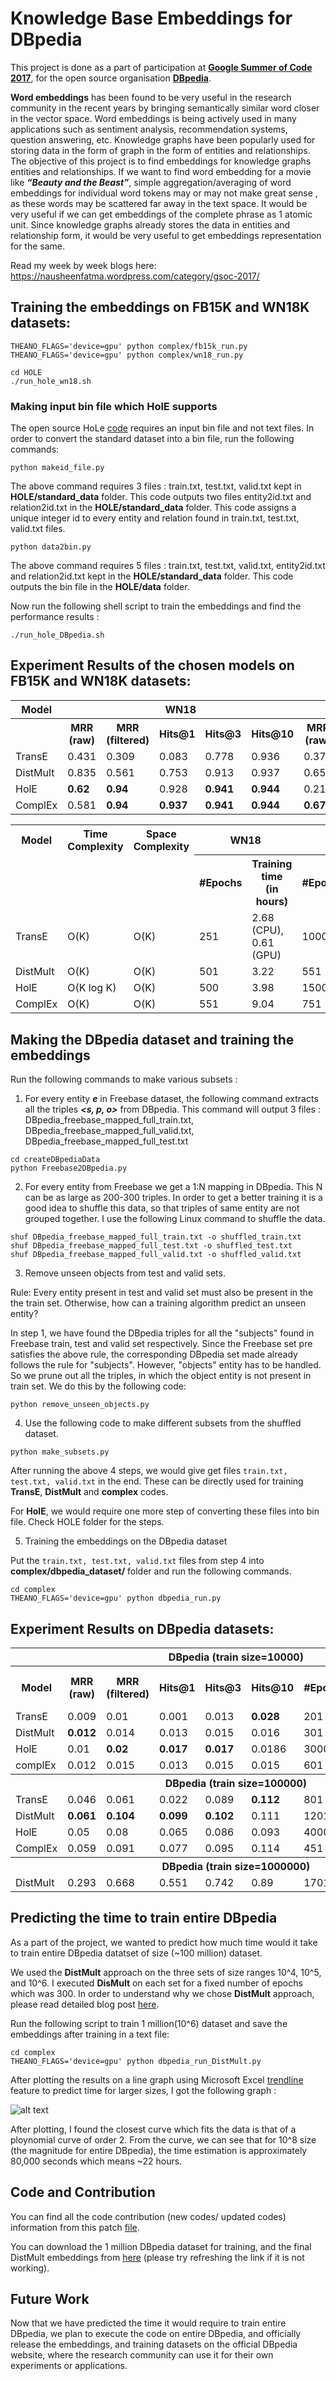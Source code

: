 <h1> Knowledge Base Embeddings for DBpedia </h1>

This project is done as a part of participation at <b><a href="https://summerofcode.withgoogle.com/">Google Summer of Code 2017</a></b>, for the open source organisation <b><a href="http://wiki.dbpedia.org/">DBpedia</a></b>.

<b>Word embeddings</b> has been found to be very useful in the research community in the recent years by bringing semantically similar word closer in the vector space. Word embeddings is being actively used in many applications such as sentiment analysis, recommendation systems, question answering, etc. Knowledge graphs have been popularly used for storing data in the form of graph in the form of entities and relationships. The objective of this project is to find embeddings for knowledge graphs entities and relationships. If we want to find word embedding for a movie like <i><b>“Beauty and the Beast”</b></i>, simple aggregation/averaging of word embeddings for individual word tokens may or may not make great sense , as these words may be scattered far away in the text space. It would be very useful if we can get embeddings of the complete phrase as 1 atomic unit. Since knowledge graphs already stores the data in entities and relationship form, it would be very useful to get embeddings representation for the same.

Read my week by week blogs here: https://nausheenfatma.wordpress.com/category/gsoc-2017/

<h2>Training the embeddings on FB15K and WN18K datasets:</h2>

```
THEANO_FLAGS='device=gpu' python complex/fb15k_run.py
THEANO_FLAGS='device=gpu' python complex/wn18_run.py

cd HOLE
./run_hole_wn18.sh
```
<h3>Making input bin file which HolE supports</h3>

The open source HoLe <a href="https://github.com/mnick/holographic-embeddings">code</a> requires an input bin file and not text files. In order to convert the standard dataset into a bin file, run the following commands:
```
python makeid_file.py
```
The above command requires 3 files : train.txt, test.txt, valid.txt kept in <b>HOLE/standard_data</b> folder. This code outputs two files entity2id.txt and relation2id.txt in the <b>HOLE/standard_data</b> folder. This code assigns a unique integer id to every entity and relation found in train.txt, test.txt, valid.txt files.
```
python data2bin.py
```
The above command requires 5 files : train.txt, test.txt, valid.txt, entity2id.txt and relation2id.txt kept in the <b>HOLE/standard_data</b> folder. This code outputs the bin file in the <b>HOLE/data</b> folder.

Now run the following shell script to train the embeddings and find the performance results :
```
./run_hole_DBpedia.sh
```




<h2>Experiment Results of the chosen models on FB15K and WN18K datasets:</h2>



<table>
<tr>
   <th>Model</th>
    <th colspan="5">WN18</th>
    <th colspan="5">FB15K</th>
  </tr>
  <tr>
    <th></th>
    <th>MRR (raw)</th>
    <th>MRR (filtered)</th>
    <th>Hits@1 </th>
    <th>Hits@3 </th>
    <th>Hits@10 </th>
    <th>MRR (raw)</th>
    <th>MRR (filtered)</th>
    <th>Hits@1 </th>
    <th>Hits@3 </th>
    <th>Hits@10 </th>
 </tr>
  
  
  <tr>
  <td>TransE</td>
  <td>0.431</td>
    <td>0.309</td>
    <td>0.083</td>
    <td>0.778</td>
    <td>0.936</td>
    <td>0.374</td>
    <td>0.219</td>
    <td>0.219</td>
    <td>0.471</td>
    <td>0.643</td>    
  </tr>
    <tr>
  <td>DistMult</td>
    <td>0.835</td>
    <td>0.561</td>
    <td>0.753</td>
    <td>0.913</td>
    <td>0.937</td>
    <td>0.651</td>
        <td>0.237</td>
    <td>0.544</td>
    <td>0.728</td>
    <td>0.825</td>
  </tr>
    <tr>
  <td>HolE</td>
  <td><b>0.62</b></td>
  <td><b>0.94</b></td>
        <td>0.928</td>
        <td><b>0.941</b></td>
    <td><b>0.944</b></td>
    <td>0.21</td>
    <td>0.46</td>
    <td>33.45</td>
    <td>53.63</td>
    <td>67.54</td>
  </tr>
    <tr>
  <td>ComplEx</td>
  <td>0.581</td>
    <td><b>0.94</b></td>   
        <td><b>0.937</b></td>
    <td><b>0.941</b></td>
    <td><b>0.944</b></td>
    <td><b>0.672</b></td>
        <td>0.235</td>
        <td><b>0.571</b></td>
    <td><b>0.746</b></td>
    <td><b>0.832</b></td>
  </tr>
</table>







<table>
<tr>
   <th>Model</th>  
   <th>Time Complexity </th>
   <th>Space Complexity</th>
    <th colspan="2">WN18 <br></th>
    <th colspan="2">FB15K <br></th>
  </tr>


<tr>
    <td></td>
     <td></td>
      <td></td>
    <th>#Epochs</th>
    <th>Training time <br>(in hours)</th>
    <th>#Epochs</th>
    <th>Training time <br>(in hours)</th>    
  </tr>
  
  
  <tr>
  <td>TransE</td>
    <td>O(K)</td>
    <td>O(K)</td>
    <td>251</td>
    <td>2.68 (CPU),<br> 0.61 (GPU)</td>
    <td>1000</td>
    <td>6.77</td>    
  </tr>
    <tr>
  <td>DistMult</td>
    <td>O(K)</td>
    <td>O(K)</td>
    <td>501</td>
    <td>3.22</td>
    <td>551</td>
    <td>20.38</td>
  </tr>
    <tr>
  <td>HolE</td>
    <td>O(K log K)</td>
    <td>O(K)</td>
    <td>500</td>
    <td>3.98</td>
    <td>1500</td>
    <td>59.59</td>
  </tr>
    <tr>
  <td>ComplEx</td>
    <td>O(K)</td>
    <td>O(K)</td>
    <td>551</td>
    <td>9.04</td>    
    <td>751</td>
    <td>107.33</td>
  </tr>
</table>


<h2>Making the DBpedia dataset and training the embeddings</h2>

Run the following commands to make various subsets :

1) For every entity <b><i>e</i></b> in Freebase dataset, the following command extracts all the triples <b><i><s, p, o></i></b> from DBpedia. This command will output 3 files : <t>DBpedia_freebase_mapped_full_train.txt</t>, DBpedia_freebase_mapped_full_valid.txt, DBpedia_freebase_mapped_full_test.txt
```
cd createDBpediaData
python Freebase2DBpedia.py
```

2) For every entity from Freebase we get a 1:N mapping in DBpedia. This N can be as large as 200-300 triples. In order to get a better training it is a good idea to shuffle this data, so that triples of same entity are not grouped together. I use the following Linux command to shuffle the data.

```
shuf DBpedia_freebase_mapped_full_train.txt -o shuffled_train.txt
shuf DBpedia_freebase_mapped_full_test.txt -o shuffled_test.txt
shuf DBpedia_freebase_mapped_full_valid.txt -o shuffled_valid.txt
```

3) Remove unseen objects from test and valid sets. 


Rule: Every entity present in test and valid set must also be present in the the train set. Otherwise, how can a training algorithm predict an unseen entity?

In step 1, we have found the DBpedia triples for all the "subjects" found in Freebase train, test and valid set respectively. Since the Freebase set pre satisfies the above rule, the corresponding DBpedia set made already follows the rule for "subjects". However, "objects" entity has to be handled. So we prune out all the triples, in which the object entity is not present in train set. We do this by the following code:

```
python remove_unseen_objects.py
```


4) Use the following code to make different subsets from the shuffled dataset.

```
python make_subsets.py
```

After running the above 4 steps, we would give get files ```train.txt, test.txt, valid.txt``` in the end. These can be directly used for training <b>TransE</b>, <b>DistMult</b> and <b>complex</b> codes. 

For <b>HolE</b>, we would require one more step of converting these files into bin file. Check HOLE folder for the steps.

5) Training the embeddings on the DBpedia dataset

Put the ```train.txt, test.txt, valid.txt``` files from step 4 into <b>complex/dbpedia_dataset/</b> folder and run the following commands.

```
cd complex
THEANO_FLAGS='device=gpu' python dbpedia_run.py
```


<h2>Experiment Results on DBpedia datasets:</h2>
<table>
<tr>
   <th></th>
    <th colspan="8">DBpedia (train size=10000)</th>
  </tr>
  <tr>
    <th>Model</th>
    <th>MRR (raw)</th>
    <th>MRR (filtered)</th>
    <th>Hits@1 </th>
    <th>Hits@3 </th>
    <th>Hits@10 </th>
     <th>#Epochs</th>
      <th>Training time (in seconds)</th>
 </tr>
 <tr>
  <td>TransE</td>
    <td>0.009</td>   
    <td>0.01</td>
    <td>0.001</td>
    <td>0.013</td>
    <td><b>0.028</b></td>
    <td>201</td>
    <td>424.68</td>
  </tr>
    
  <tr>
  <td>DistMult</td>
  <td><b>0.012</b>
</td>   
    <td>0.014
</td>
    <td>0.013
</td>
    <td>0.015
</td>
    <td>0.016
</td>
    <td>301
</td>
    <td>489.8
</td>
  </tr> 

  
   
<tr>
  <td>HolE</td>
    <td>0.01
</td>   
<td><b>0.02</b>
</td>
<td><b>0.017</b>
</td>
    <td><b>0.017</b>
</td>
    <td>0.0186
</td>
    <td>3000
</td>
    <td>4007.95
</td>
  </tr>  
  
    
<tr>
  <td>complEx</td>
    <td>0.012
</td>   
    <td>0.015
</td>
    <td>0.013
</td>
    <td>0.015
</td>
    <td>0.015
</td>
    <td>601
</td>
    <td>1707
</td>
  </tr>  
 <tr>
   <th></th>
    <th colspan="8">DBpedia (train size=100000)</th>
  </tr>   
<tr>
  <td>TransE</td>
    <td>0.046
</td>   
    <td>0.061
</td>
    <td>0.022
</td>
    <td>0.089
</td>
<td><b>0.112</b>
</td>
    <td>801
</td>
    <td>6866.93
</td>
  </tr>  
  
  
  <tr>
  <td>DistMult
</td>
<td><b>0.061</b></td>   
<td><b>0.104</b></td>
<td><b>0.099</b></td>
<td><b>0.102</b></td>
    <td>0.111</td>
    <td>1201</td>
    <td>8226.67</td>
  </tr>  
  
  
  
  
  
   <tr>
  <td>HolE</td>
<td>0.05</td>   
<td>0.08</td>
<td>0.065</td>
<td>0.086</td>
<td>0.093    </td>
<td>4000</td>
<td>77891</td>

 <tr>
  <td>ComplEx</td>
<td>0.059</td>   
<td>0.091</td>
<td>0.077</td>
<td>0.095    </td>
<td>0.114</td>
<td>451</td>
 <td>4119
</td>
   
  </tr>
 <tr>
   <th></th>
    <th colspan="8">DBpedia (train size=1000000)</th>
  </tr>
     <tr>
  <td>DistMult</td>
<td>0.293</td>   
<td>0.668</td>
<td>0.551</td>
<td>0.742</td>
<td>0.89    </td>
<td>1701</td>
<td>79644.69
</td>
</table>



<h2> Predicting the time to train entire DBpedia </h2>
As a part of the project, we wanted to predict how much time would it take to train entire DBpedia datatset of size (~100 million) dataset.

We used the <b>DistMult</b> approach on the three sets of size ranges 10^4, 10^5, and 10^6.  I executed <b>DisMult</b> on each set for a fixed number of epochs which was 300. In order to understand why we chose <b>DistMult</b> approach, please read detailed blog post <a href="https://nausheenfatma.wordpress.com/2017/08/28/gsoc-final-submission/">here</a>. 

Run the following script to train 1 million(10^6) dataset and save the embeddings after training in a text file:
```
cd complex
THEANO_FLAGS='device=gpu' python dbpedia_run_DistMult.py
```


After plotting the results on a line graph using Microsoft Excel <a href="https://support.office.com/en-us/article/Add-change-or-remove-a-trendline-in-a-chart-fa59f86c-5852-4b68-a6d4-901a745842ad">trendline</a> feature to predict time for larger sizes, I got the following graph :


![alt text](https://github.com/nausheenfatma/embeddings/blob/master/gsoc2017-nausheen/polynomial.PNG)

After plotting, I found the closest curve which fits the data is that of a ploynomial curve of order 2. From the curve, we can see that for 10^8 size (the magnitude for entire DBpedia), the time estimation is approximately 80,000 seconds which means ~22 hours.

<h2> Code and Contribution </h2>
You can find all the code contribution (new codes/ updated codes) information from this patch <a href="https://github.com/nausheenfatma/embeddings/blob/master/gsoc2017-nausheen/contribution_patch.patch ">file</a>.

You can download the 1 million DBpedia dataset for training, and the final DistMult embeddings from <a href="http://tsoru.aksw.org/DBp1m/">here</a> (please try refreshing the link if it is not working).

<h2>Future Work</h2>

Now that we have predicted the time it would require to train entire DBpedia, we plan to execute the code on entire DBpedia, and officially release the embeddings, and training datasets on the official DBpedia website, where the research community can use it for their own experiments or applications.


